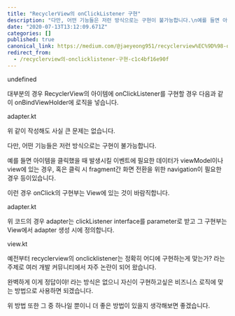 ```yaml
---
title: "RecyclerView의 onClickListener 구현"
description: "다만, 어떤 기능들은 저런 방식으로는 구현이 불가능합니다.\n예를 들면 아이템을 클릭했을 때 발생시킬 이벤트에 필요한 데이터가 viewModel이나 view에 있는 경우, 혹은 클릭 시 fragment간 화면 전환을 위한 navigation이 필요"
date: "2020-07-13T13:12:09.671Z"
categories: []
published: true
canonical_link: https://medium.com/@jaeyeong951/recyclerview%EC%9D%98-onclicklistener-%EA%B5%AC%ED%98%84-c1c4bf16e90f
redirect_from:
  - /recyclerview의-onclicklistener-구현-c1c4bf16e90f
---
```


undefined

대부분의 경우 RecyclerView의 아이템에 onClickListener를 구현할 경우 다음과 같이 onBindViewHolder에 로직을 넣습니다.

adapter.kt

위 같이 작성해도 사실 큰 문제는 없습니다.

다만, 어떤 기능들은 저런 방식으로는 구현이 불가능합니다.

예를 들면 아이템을 클릭했을 때 발생시킬 이벤트에 필요한 데이터가 viewModel이나 view에 있는 경우, 혹은 클릭 시 fragment간 화면 전환을 위한 navigation이 필요한 경우 등이있습니다.

이런 경우 onClick의 구현부는 View에 있는 것이 바람직합니다.

adapter.kt

위 코드의 경우 adapter는 clickListener interface를 parameter로 받고 그 구현부는 View에서 adapter 생성 시에 정의합니다.

view.kt

예전부터 recyclerview의 onclicklistener는 정확히 어디에 구현하는게 맞는가? 라는 주제로 여러 개발 커뮤니티에서 자주 논란이 되어 왔습니다.

완벽하게 이게 정답이야! 라는 방식은 없으니 자신이 구현하고싶은 비즈니스 로직에 맞는 방법으로 사용하면 되겠습니다.

위 방법 또한 그 중 하나일 뿐이니 더 좋은 방법이 있을지 생각해보면 좋겠습니다.
